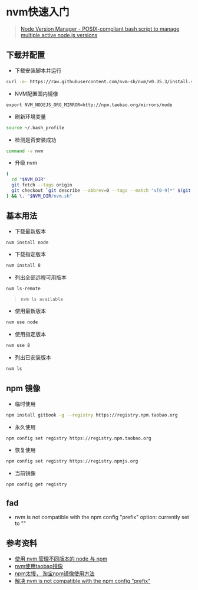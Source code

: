 # nvm快速入门

> [Node Version Manager - POSIX-compliant bash script to manage multiple active node.js versions](https://github.com/nvm-sh/nvm)

## 下载并配置

- 下载安装脚本并运行

```bash
curl -o- https://raw.githubusercontent.com/nvm-sh/nvm/v0.35.3/install.sh | bash
```

- NVM配置国内镜像

```
export NVM_NODEJS_ORG_MIRROR=http://npm.taobao.org/mirrors/node
```

- 刷新环境变量

```bash
source ~/.bash_profile
```

- 检测是否安装成功

```bash
command -v nvm
```

- 升级 nvm

```bash
(
  cd "$NVM_DIR"
  git fetch --tags origin
  git checkout `git describe --abbrev=0 --tags --match "v[0-9]*" $(git rev-list --tags --max-count=1)`
) && \. "$NVM_DIR/nvm.sh"
```

## 基本用法

- 下载最新版本

```bash
nvm install node
```

- 下载指定版本

```bash
nvm install 8
```

- 列出全部远程可用版本

``` bash
nvm ls-remote
```

> `nvm ls available`

- 使用最新版本

``` bash
nvm use node
```

- 使用指定版本

```bash
nvm use 8
```

- 列出已安装版本

```bash
nvm ls
```

## npm 镜像

- 临时使用

```bash
npm install gitbook -g --registry https://registry.npm.taobao.org
```

- 永久使用

```bash
npm config set registry https://registry.npm.taobao.org
```
- 恢复使用

```bash
npm config set registry https://registry.npmjs.org
```

-  当前镜像

```bash
npm config get registry
```

## fad

- nvm is not compatible with the npm config "prefix" option: currently set to ""



## 参考资料

- [使用 nvm 管理不同版本的 node 与 npm](https://www.runoob.com/w3cnote/nvm-manager-node-versions.html)
- [nvm使用taobao镜像](https://segmentfault.com/a/1190000020149792)
- [npm太慢， 淘宝npm镜像使用方法](https://blog.csdn.net/quuqu/article/details/64121812)
- [解决 nvm is not compatible with the npm config "prefix"](https://juejin.im/post/6844904006511230990)